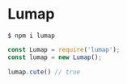 # Lumap

```
$ npm i lumap
```

```js
const Lumap = require('lumap');
const lumap = new Lumap();

lumap.cute() // true
```